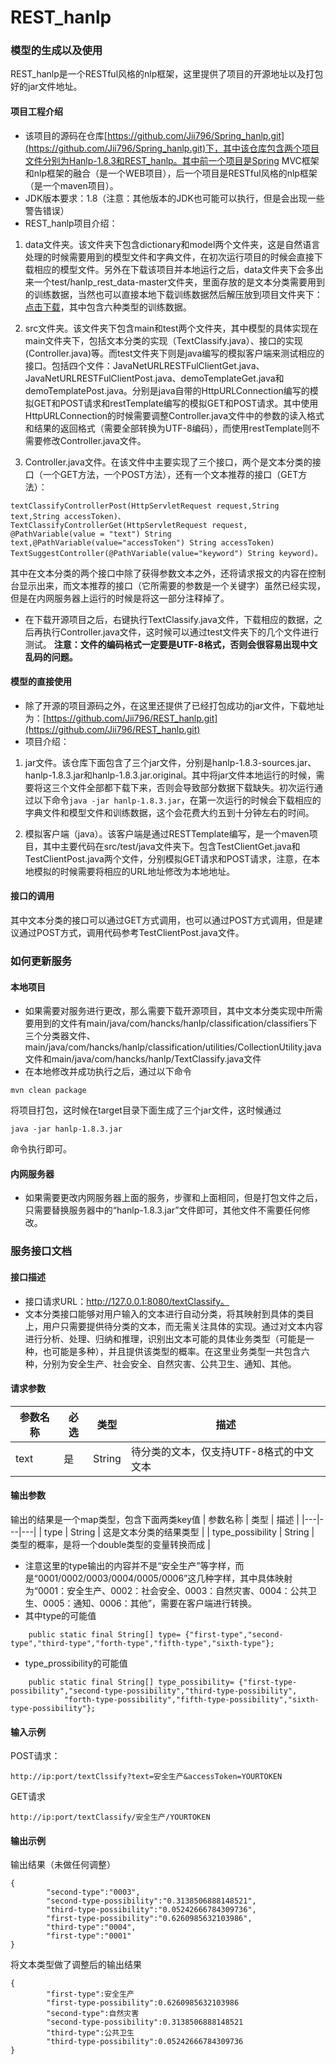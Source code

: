 # REST_hanlp
### 模型的生成以及使用
REST_hanlp是一个RESTful风格的nlp框架，这里提供了项目的开源地址以及打包好的jar文件地址。
#### 项目工程介绍
- 该项目的源码在仓库[https://github.com/Jii796/Spring_hanlp.git](https://github.com/Jii796/Spring_hanlp.git)下，其中该仓库包含两个项目文件分别为Hanlp-1.8.3和REST_hanlp。其中前一个项目是Spring MVC框架和nlp框架的融合（是一个WEB项目），后一个项目是RESTful风格的nlp框架（是一个maven项目）。
- JDK版本要求：1.8（注意：其他版本的JDK也可能可以执行，但是会出现一些警告错误）
- REST_hanlp项目介绍：

1. data文件夹。该文件夹下包含dictionary和model两个文件夹，这是自然语言处理的时候需要用到的模型文件和字典文件，在初次运行项目的时候会直接下载相应的模型文件。另外在下载该项目并本地运行之后，data文件夹下会多出来一个test/hanlp_rest_data-master文件夹，里面存放的是文本分类需要用到的训练数据，当然也可以直接本地下载训练数据然后解压放到项目文件夹下：[点击下载](https://codeload.github.com/Jii796/hanlp_rest_data/zip/refs/heads/master)，其中包含六种类型的训练数据。

2. src文件夹。该文件夹下包含main和test两个文件夹，其中模型的具体实现在main文件夹下，包括文本分类的实现（TextClassify.java）、接口的实现(Controller.java)等。而test文件夹下则是java编写的模拟客户端来测试相应的接口。包括四个文件：JavaNetURLRESTFulClientGet.java、JavaNetURLRESTFulClientPost.java、demoTemplateGet.java和demoTemplatePost.java。分别是java自带的HttpURLConnection编写的模拟GET和POST请求和restTemplate编写的模拟GET和POST请求。其中使用HttpURLConnection的时候需要调整Controller.java文件中的参数的读入格式和结果的返回格式（需要全部转换为UTF-8编码），而使用restTemplate则不需要修改Controller.java文件。

3. Controller.java文件。在该文件中主要实现了三个接口，两个是文本分类的接口（一个GET方法，一个POST方法），还有一个文本推荐的接口（GET方法）：
```
textClassifyControllerPost(HttpServletRequest request,String text,String accessToken)、
TextClassifyControllerGet(HttpServletRequest request, @PathVariable(value = "text") String text,@PathVariable(value="accessToken") String accessToken)
TextSuggestController(@PathVariable(value="keyword") String keyword)。
```
其中在文本分类的两个接口中除了获得参数文本之外，还将请求报文的内容在控制台显示出来，而文本推荐的接口（它所需要的参数是一个关键字）虽然已经实现，但是在内网服务器上运行的时候是将这一部分注释掉了。
- 在下载开源项目之后，右键执行TextClassify.java文件，下载相应的数据，之后再执行Controller.java文件，这时候可以通过test文件夹下的几个文件进行测试。 **注意：文件的编码格式一定要是UTF-8格式，否则会很容易出现中文乱码的问题。** 

#### 模型的直接使用
- 除了开源的项目源码之外，在这里还提供了已经打包成功的jar文件，下载地址为：[https://github.com/Jii796/REST_hanlp.git](https://github.com/Jii796/REST_hanlp.git)
- 项目介绍：

1. jar文件。该仓库下面包含了三个jar文件，分别是hanlp-1.8.3-sources.jar、hanlp-1.8.3.jar和hanlp-1.8.3.jar.original。其中将jar文件本地运行的时候，需要将这三个文件全部都下载下来，否则会导致部分数据下载缺失。初次运行通过以下命令`java -jar hanlp-1.8.3.jar`，在第一次运行的时候会下载相应的字典文件和模型文件和训练数据，这个会花费大约五到十分钟左右的时间。

2. 模拟客户端（java）。该客户端是通过RESTTemplate编写，是一个maven项目，其中主要代码在src/test/java文件夹下。包含TestClientGet.java和TestClientPost.java两个文件，分别模拟GET请求和POST请求，注意，在本地模拟的时候需要将相应的URL地址修改为本地地址。

#### 接口的调用
其中文本分类的接口可以通过GET方式调用，也可以通过POST方式调用，但是建议通过POST方式，调用代码参考TestClientPost.java文件。


### 如何更新服务
#### 本地项目
- 如果需要对服务进行更改，那么需要下载开源项目，其中文本分类实现中所需要用到的文件有main/java/com/hancks/hanlp/classification/classifiers下三个分类器文件、main/java/com/hancks/hanlp/classification/utilities/CollectionUtility.java文件和main/java/com/hancks/hanlp/TextClassify.java文件
- 在本地修改并成功执行之后，通过以下命令

```
mvn clean package
```
将项目打包，这时候在target目录下面生成了三个jar文件，这时候通过

```
java -jar hanlp-1.8.3.jar
```
命令执行即可。

#### 内网服务器
- 如果需要更改内网服务器上面的服务，步骤和上面相同，但是打包文件之后，只需要替换服务器中的“hanlp-1.8.3.jar”文件即可，其他文件不需要任何修改。
### 服务接口文档
#### 接口描述
- 接口请求URL：http://127.0.0.1:8080/textClassify。
- 文本分类接口能够对用户输入的文本进行自动分类，将其映射到具体的类目上，用户只需要提供待分类的文本，而无需关注具体的实现。通过对文本内容进行分析、处理、归纳和推理，识别出文本可能的具体业务类型（可能是一种，也可能是多种），并且提供该类型的概率。在这里业务类型一共包含六种，分别为安全生产、社会安全、自然灾害、公共卫生、通知、其他。
#### 请求参数
|参数名称| 必选 | 类型 | 描述 |
|---|---|---|---|
| text | 是 | String | 待分类的文本，仅支持UTF-8格式的中文文本 |
#### 输出参数
输出的结果是一个map类型，包含下面两类key值
| 参数名称 | 类型 | 描述 |
|---|---|---|
| type | String | 这是文本分类的结果类型 |
| type_possibility | String | 类型的概率，是将一个double类型的变量转换而成 |

- 注意这里的type输出的内容并不是“安全生产”等字样，而是“0001/0002/0003/0004/0005/0006”这几种字样，其中具体映射为“0001：安全生产、0002：社会安全、0003：自然灾害、0004：公共卫生、0005：通知、0006：其他”，需要在客户端进行转换。
- 其中type的可能值
```
    public static final String[] type= {"first-type","second-type","third-type","forth-type","fifth-type","sixth-type"};
```
- type_prossibility的可能值

```
    public static final String[] type_possibility= {"first-type-possibility","second-type-possibility","third-type-possibility",
            "forth-type-possibility","fifth-type-possibility","sixth-type-possibility"};
```

#### 输入示例
POST请求：
```
http://ip:port/textClssify?text=安全生产&accessToken=YOURTOKEN
```
GET请求
```
http://ip:port/textClassify/安全生产/YOURTOKEN
```
#### 输出示例
输出结果（未做任何调整）
```
{
        "second-type":"0003",
        "second-type-possibility":"0.3138506888148521",
        "third-type-possibility":"0.05242666784309736",
        "first-type-possibility":"0.6260985632103986",
        "third-type":"0004",
        "first-type":"0001"
}
```
将文本类型做了调整后的输出结果

```
{
        "first-type":安全生产
        "first-type-possibility":0.6260985632103986
        "second-type":自然灾害
        "second-type-possibility":0.3138506888148521
        "third-type":公共卫生
        "third-type-possibility":0.05242666784309736
}
```
